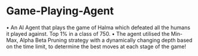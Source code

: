 # Game-Playing-Agent
• An AI Agent that plays the game of Halma which defeated all the humans it played against. Top 1% in a class of 750.
• The agent utilised the Min-Max, Alpha Beta Pruning strategy with a dynamically changing depth based on the time limit, to determine the best moves at each stage of the game!
